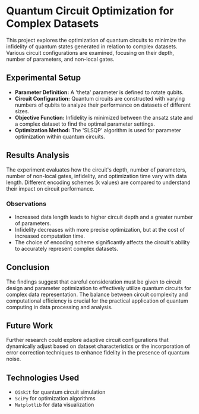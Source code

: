 <h1>Quantum Circuit Optimization for Complex Datasets</h1>

<p>This project explores the optimization of quantum circuits to minimize the infidelity of quantum states generated in relation to complex datasets. Various circuit configurations are examined, focusing on their depth, number of parameters, and non-local gates.</p>

<h2>Experimental Setup</h2>
<ul>
  <li><b>Parameter Definition:</b> A 'theta' parameter is defined to rotate qubits.</li>
  <li><b>Circuit Configuration:</b> Quantum circuits are constructed with varying numbers of qubits to analyze their performance on datasets of different sizes.</li>
  <li><b>Objective Function:</b> Infidelity is minimized between the ansatz state and a complex dataset to find the optimal parameter settings.</li>
  <li><b>Optimization Method:</b> The 'SLSQP' algorithm is used for parameter optimization within quantum circuits.</li>
</ul>

<h2>Results Analysis</h2>
<p>The experiment evaluates how the circuit's depth, number of parameters, number of non-local gates, infidelity, and optimization time vary with data length. Different encoding schemes (k values) are compared to understand their impact on circuit performance.</p>

<h3>Observations</h3>
<ul>
  <li>Increased data length leads to higher circuit depth and a greater number of parameters.</li>
  <li>Infidelity decreases with more precise optimization, but at the cost of increased computation time.</li>
  <li>The choice of encoding scheme significantly affects the circuit's ability to accurately represent complex datasets.</li>
</ul>

<h2>Conclusion</h2>
<p>The findings suggest that careful consideration must be given to circuit design and parameter optimization to effectively utilize quantum circuits for complex data representation. The balance between circuit complexity and computational efficiency is crucial for the practical application of quantum computing in data processing and analysis.</p>

<h2>Future Work</h2>
<p>Further research could explore adaptive circuit configurations that dynamically adjust based on dataset characteristics or the incorporation of error correction techniques to enhance fidelity in the presence of quantum noise.</p>

<h2>Technologies Used</h2>
<ul>
  <li><code>Qiskit</code> for quantum circuit simulation</li>
  <li><code>SciPy</code> for optimization algorithms</li>
  <li><code>Matplotlib</code> for data visualization</li>
</ul>

